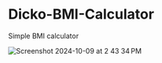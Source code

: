 # Dicko-BMI-Calculator

Simple BMI calculator

![Screenshot 2024-10-09 at 2 43 34 PM](https://github.com/user-attachments/assets/fe6f12b4-2b04-4ea7-aa4e-c0a9134c64d8)
